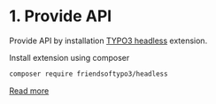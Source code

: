 # 1. Provide API

Provide API by installation [TYPO3 headless](https://github.com/TYPO3-Initiatives/headless) extension.


Install extension using composer

```bash
composer require friendsoftypo3/headless
```

[Read more](https://github.com/TYPO3-Initiatives/headless)
